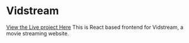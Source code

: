# Vidstream

[View the Live project Here](https://vidstrm.netlify.app/)
This is React based frontend for Vidstream, a movie streaming website.